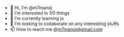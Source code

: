 - 👋 Hi, I’m @m7manoj
- 👀 I’m interested in 1/0 things
- 🌱 I’m currently learning js
- 💞️ I’m looking to collaborate on any interesting stuffs
- 📫 How to reach me @m7manoj@gmail.com

<!---
m7manoj/m7manoj is a ✨ special ✨ repository because its `README.md` (this file) appears on your GitHub profile.
You can click the Preview link to take a look at your changes.
--->
